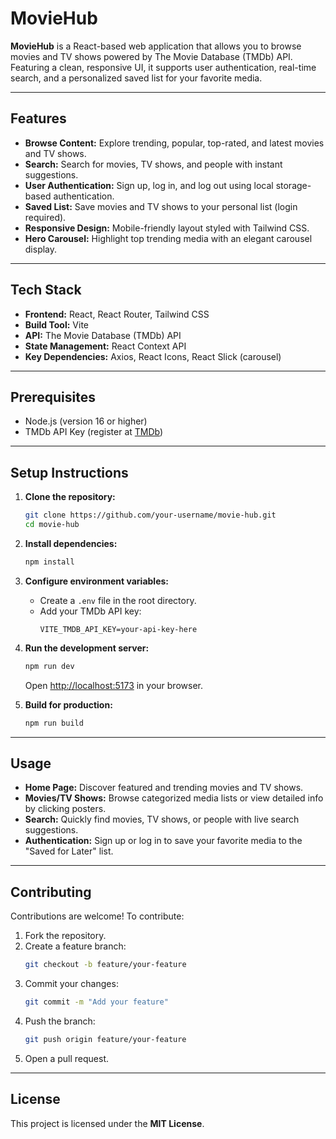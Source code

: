 # MovieHub

**MovieHub** is a React-based web application that allows you to browse movies and TV shows powered by The Movie Database (TMDb) API. Featuring a clean, responsive UI, it supports user authentication, real-time search, and a personalized saved list for your favorite media.

---

## Features

- **Browse Content:** Explore trending, popular, top-rated, and latest movies and TV shows.
- **Search:** Search for movies, TV shows, and people with instant suggestions.
- **User Authentication:** Sign up, log in, and log out using local storage-based authentication.
- **Saved List:** Save movies and TV shows to your personal list (login required).
- **Responsive Design:** Mobile-friendly layout styled with Tailwind CSS.
- **Hero Carousel:** Highlight top trending media with an elegant carousel display.

---

## Tech Stack

- **Frontend:** React, React Router, Tailwind CSS
- **Build Tool:** Vite
- **API:** The Movie Database (TMDb) API
- **State Management:** React Context API
- **Key Dependencies:** Axios, React Icons, React Slick (carousel)

---

## Prerequisites

- Node.js (version 16 or higher)
- TMDb API Key (register at [TMDb](https://www.themoviedb.org))

---

## Setup Instructions

1. **Clone the repository:**

   ```bash
   git clone https://github.com/your-username/movie-hub.git
   cd movie-hub
   ```

2. **Install dependencies:**

   ```bash
   npm install
   ```

3. **Configure environment variables:**

   - Create a `.env` file in the root directory.
   - Add your TMDb API key:
     ```
     VITE_TMDB_API_KEY=your-api-key-here
     ```

4. **Run the development server:**

   ```bash
   npm run dev
   ```

   Open [http://localhost:5173](http://localhost:5173) in your browser.

5. **Build for production:**
   ```bash
   npm run build
   ```

---

## Usage

- **Home Page:** Discover featured and trending movies and TV shows.
- **Movies/TV Shows:** Browse categorized media lists or view detailed info by clicking posters.
- **Search:** Quickly find movies, TV shows, or people with live search suggestions.
- **Authentication:** Sign up or log in to save your favorite media to the "Saved for Later" list.

---

## Contributing

Contributions are welcome! To contribute:

1. Fork the repository.
2. Create a feature branch:
   ```bash
   git checkout -b feature/your-feature
   ```
3. Commit your changes:
   ```bash
   git commit -m "Add your feature"
   ```
4. Push the branch:
   ```bash
   git push origin feature/your-feature
   ```
5. Open a pull request.

---

## License

This project is licensed under the **MIT License**.
